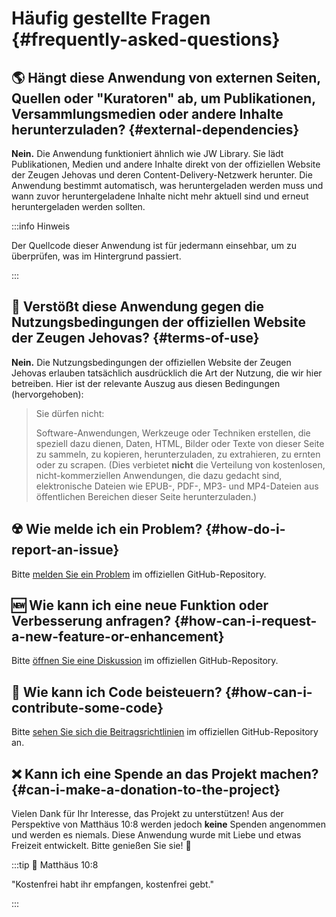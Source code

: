 # Häufig gestellte Fragen {#frequently-asked-questions}

## :earth_americas: Hängt diese Anwendung von externen Seiten, Quellen oder "Kuratoren" ab, um Publikationen, Versammlungsmedien oder andere Inhalte herunterzuladen? {#external-dependencies}

**Nein.** Die Anwendung funktioniert ähnlich wie JW Library. Sie lädt Publikationen, Medien und andere Inhalte direkt von der offiziellen Website der Zeugen Jehovas und deren Content-Delivery-Netzwerk herunter. Die Anwendung bestimmt automatisch, was heruntergeladen werden muss und wann zuvor heruntergeladene Inhalte nicht mehr aktuell sind und erneut heruntergeladen werden sollten.

:::info Hinweis

Der Quellcode dieser Anwendung ist für jedermann einsehbar, um zu überprüfen, was im Hintergrund passiert.

:::

## :thinking: Verstößt diese Anwendung gegen die Nutzungsbedingungen der offiziellen Website der Zeugen Jehovas? {#terms-of-use}

**Nein.** Die Nutzungsbedingungen der offiziellen Website der Zeugen Jehovas erlauben tatsächlich ausdrücklich die Art der Nutzung, die wir hier betreiben. Hier ist der relevante Auszug aus diesen Bedingungen (hervorgehoben):

> Sie dürfen nicht:
>
> Software-Anwendungen, Werkzeuge oder Techniken erstellen, die speziell dazu dienen, Daten, HTML, Bilder oder Texte von dieser Seite zu sammeln, zu kopieren, herunterzuladen, zu extrahieren, zu ernten oder zu scrapen. (Dies verbietet **nicht** die Verteilung von kostenlosen, nicht-kommerziellen Anwendungen, die dazu gedacht sind, elektronische Dateien wie EPUB-, PDF-, MP3- und MP4-Dateien aus öffentlichen Bereichen dieser Seite herunterzuladen.)

## :radioactive: Wie melde ich ein Problem? {#how-do-i-report-an-issue}

Bitte [melden Sie ein Problem](https://github.com/sircharlo/meeting-media-manager/issues) im offiziellen GitHub-Repository.

## :new: Wie kann ich eine neue Funktion oder Verbesserung anfragen? {#how-can-i-request-a-new-feature-or-enhancement}

Bitte [öffnen Sie eine Diskussion](https://github.com/sircharlo/meeting-media-manager/discussions) im offiziellen GitHub-Repository.

## :handshake: Wie kann ich Code beisteuern? {#how-can-i-contribute-some-code}

Bitte [sehen Sie sich die Beitragsrichtlinien](https://github.com/sircharlo/meeting-media-manager/blob/master/CONTRIBUTING.md) im offiziellen GitHub-Repository an.

## :x: Kann ich eine Spende an das Projekt machen? {#can-i-make-a-donation-to-the-project}

Vielen Dank für Ihr Interesse, das Projekt zu unterstützen! Aus der Perspektive von Matthäus 10:8 werden jedoch **keine** Spenden angenommen und werden es niemals. Diese Anwendung wurde mit Liebe und etwas Freizeit entwickelt. Bitte genießen Sie sie! :tada:

:::tip :book: Matthäus 10:8

"Kostenfrei habt ihr empfangen, kostenfrei gebt."

:::
